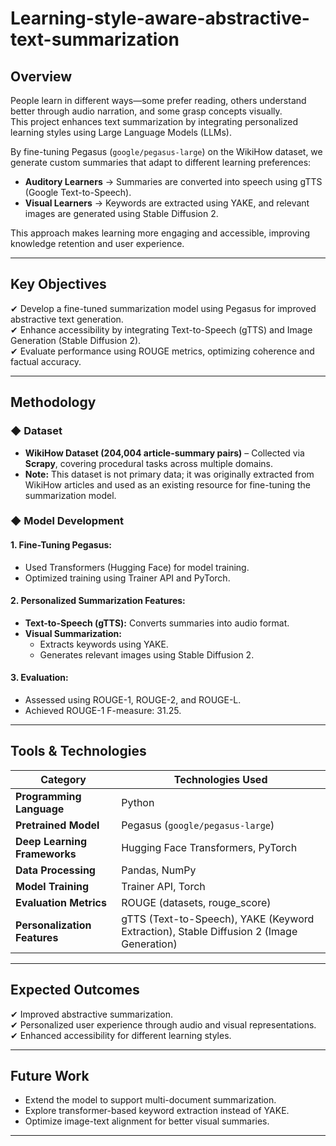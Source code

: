 # Learning-style-aware-abstractive-text-summarization
 

## Overview  
People learn in different ways—some prefer reading, others understand better through audio narration, and some grasp concepts visually.  
This project enhances text summarization by integrating personalized learning styles using Large Language Models (LLMs).  

By fine-tuning Pegasus (`google/pegasus-large`) on the WikiHow dataset, we generate custom summaries that adapt to different learning preferences:  

- **Auditory Learners** → Summaries are converted into speech using gTTS (Google Text-to-Speech).  
- **Visual Learners** → Keywords are extracted using YAKE, and relevant images are generated using Stable Diffusion 2.  

This approach makes learning more engaging and accessible, improving knowledge retention and user experience.  

---

## **Key Objectives**  
✔ Develop a fine-tuned summarization model using Pegasus for improved abstractive text generation.  
✔ Enhance accessibility by integrating Text-to-Speech (gTTS) and Image Generation (Stable Diffusion 2).  
✔ Evaluate performance using ROUGE metrics, optimizing coherence and factual accuracy.  

---

## **Methodology**  

### **◆ Dataset**  
- **WikiHow Dataset (204,004 article-summary pairs)** – Collected via **Scrapy**, covering procedural tasks across multiple domains.  
- **Note:** This dataset is not primary data; it was originally extracted from WikiHow articles and used as an existing resource for fine-tuning the summarization model.  

### **◆ Model Development**  
#### **1. Fine-Tuning Pegasus:**  
- Used Transformers (Hugging Face) for model training.  
- Optimized training using Trainer API and PyTorch.  

#### **2. Personalized Summarization Features:**  
- **Text-to-Speech (gTTS):** Converts summaries into audio format.  
- **Visual Summarization:**  
  - Extracts keywords using YAKE.  
  - Generates relevant images using Stable Diffusion 2.  

#### **3. Evaluation:**  
- Assessed using ROUGE-1, ROUGE-2, and ROUGE-L.  
- Achieved ROUGE-1 F-measure: 31.25.  

---

## **Tools & Technologies**  

| Category            | Technologies Used |
|--------------------|----------------|
| **Programming Language** | Python |
| **Pretrained Model** | Pegasus (`google/pegasus-large`) |
| **Deep Learning Frameworks** | Hugging Face Transformers, PyTorch |
| **Data Processing** | Pandas, NumPy |
| **Model Training** | Trainer API, Torch |
| **Evaluation Metrics** | ROUGE (datasets, rouge_score) |
| **Personalization Features** | gTTS (Text-to-Speech), YAKE (Keyword Extraction), Stable Diffusion 2 (Image Generation) |

---

## **Expected Outcomes**  
✔ Improved abstractive summarization.  
✔ Personalized user experience through audio and visual representations.  
✔ Enhanced accessibility for different learning styles.  

---

## **Future Work**  
- Extend the model to support multi-document summarization.  
- Explore transformer-based keyword extraction instead of YAKE.  
- Optimize image-text alignment for better visual summaries.  

---
 

